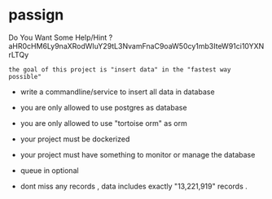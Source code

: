 # passign

Do You Want Some Help/Hint ? 
aHR0cHM6Ly9naXRodWIuY29tL3NvamFnaC9oaW50cy1mb3IteW91ci10YXNrLTQy




 `the goal of this project is "insert data" in the "fastest way possible" `

 - write a commandline/service to insert all data in database
 - you are only allowed to use postgres as database
 - you are only allowed to use "tortoise orm" as orm
 - your project must be dockerized
 - your project must have something to monitor or manage the database
 - queue in optional 
  
 
 - dont miss any records , data includes exactly "13,221,919" records .
 








